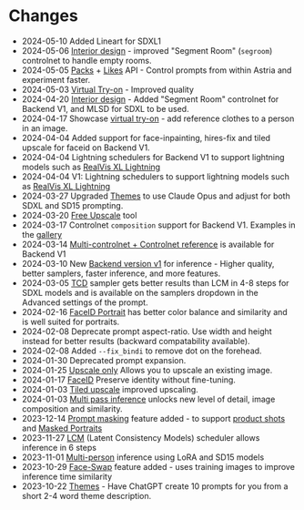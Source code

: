 # Changes

* 2024-05-10 Added Lineart for SDXL1 
* 2024-05-06 [Interior design](/docs/use-cases/room-redesign) - improved "Segment Room" (`segroom`) controlnet to handle empty rooms. 
* 2024-05-05 [Packs](/docs/api/pack/pack/) + [Likes](/docs/api/like/create/) API - Control prompts from within Astria and experiment faster. 
* 2024-05-03 [Virtual Try-on](/docs/use-cases/virtual-try-on) - Improved quality 
* 2024-04-20 [Interior design](/docs/use-cases/room-redesign) - Added "Segment Room" controlnet for Backend V1, and MLSD for SDXL to be used. 
* 2024-04-17 Showcase [virtual try-on](/docs/use-cases/virtual-try-on) - add reference clothes to a person in an image. 
* 2024-04-04 Added support for face-inpainting, hires-fix and tiled upscale for faceid on Backend V1. 
* 2024-04-04 Lightning schedulers for Backend V1 to support lightning models such as [RealVis XL Lightning](https://www.astria.ai/gallery/tunes/1194447/prompts) 
* 2024-04-04 V1: Lightning schedulers to support lightning models such as [RealVis XL Lightning](https://www.astria.ai/gallery/tunes/1194447/prompts) 
* 2024-03-27 Upgraded [Themes](https://www.astria.ai/themes) to use Claude Opus and adjust for both SDXL and SD15 prompting.
* 2024-03-20 [Free Upscale](https://astria.ai/upscale) tool
* 2024-03-17 Controlnet `composition` support for Backend V1. Examples in the [gallery](https://www.astria.ai/gallery?controlnet=composition)
* 2024-03-14 [Multi-controlnet + Controlnet reference](/docs/features/multi-controlnet) is available for Backend V1
* 2024-03-10 New [Backend version v1](/docs/features/backend-v1) for inference - Higher quality, better samplers, faster inference, and more features.
* 2024-03-05 [TCD](https://github.com/jabir-zheng/TCD) sampler gets better results than LCM in 4-8 steps for SDXL models and is available on the samplers dropdown in the Advanced settings of the prompt.
* 2024-02-16 [FaceID Portrait](/docs/features/faceid) has better color balance and similarity and is well suited for portraits.
* 2024-02-08 Deprecate prompt aspect-ratio. Use width and height instead for better results (backward compatability available).
* 2024-02-08 Added `--fix_bindi` to remove dot on the forehead.
* 2024-01-30 Deprecated prompt expansion.
* 2024-01-25 [Upscale only](/docs/use-cases/upscale) Allows you to upscale an existing image.
* 2024-01-17 [FaceID](/docs/features/faceid) Preserve identity without fine-tuning.
* 2024-01-03 [Tiled upscale](/docs/features/tiled-upscale) improved upscaling.
* 2024-01-03 [Multi pass inference](/docs/features/multi-pass-inference) unlocks new level of detail, image composition and similarity.
* 2023-12-14 [Prompt masking](/docs/features/prompt-masking) feature added - to support [product shots](/docs/use-cases/product-shots) and [Masked Portraits](/docs/use-cases/masked-portraits)
* 2023-11-27 [LCM](/docs/features/lcm) (Latent Consistency Models) scheduler allows inference in 6 steps 
* 2023-11-01 [Multi-person](/docs/features/multiperson) inference using LoRA and SD15 models 
* 2023-10-29 [Face-Swap](/docs/features/face-swap) feature added - uses training images to improve inference time similarity
* 2023-10-22 [Themes](https://www.astria.ai/themes) - Have ChatGPT create 10 prompts for you from a short 2-4 word theme description.
